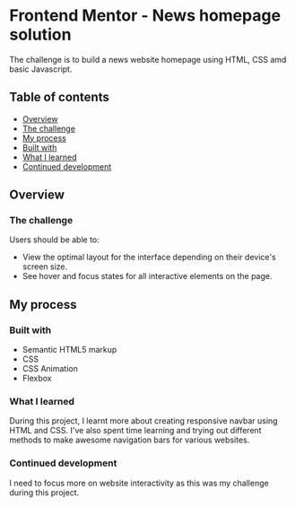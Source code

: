 # Frontend Mentor - News homepage solution

The challenge is to build a news website homepage using HTML, CSS amd basic Javascript.

## Table of contents

- [Overview](#overview)
- [The challenge](#the-challenge)
- [My process](#my-process)
- [Built with](#built-with)
- [What I learned](#what-i-learned)
- [Continued development](#continued-development)

## Overview

### The challenge

Users should be able to:

- View the optimal layout for the interface depending on their device's screen size.
- See hover and focus states for all interactive elements on the page.

## My process

### Built with

- Semantic HTML5 markup
- CSS
- CSS Animation
- Flexbox

### What I learned

During this project, I learnt more about creating responsive navbar using HTML and CSS. I've also spent time learning and trying out different methods to make awesome navigation bars for various websites.

### Continued development

I need to focus more on website interactivity as this was my challenge during this project.
